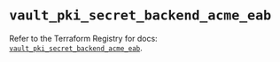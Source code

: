 # `vault_pki_secret_backend_acme_eab`

Refer to the Terraform Registry for docs: [`vault_pki_secret_backend_acme_eab`](https://registry.terraform.io/providers/hashicorp/vault/5.1.0/docs/resources/pki_secret_backend_acme_eab).
